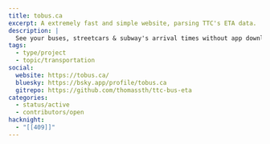 ```yaml
---
title: tobus.ca
excerpt: A extremely fast and simple website, parsing TTC's ETA data.
description: |
  See your buses, streetcars & subway's arrival times without app downloads, ads nor limits. Also doubles as a data explorer.
tags:
  - type/project
  - topic/transportation
social:
  website: https://tobus.ca/
  bluesky: https://bsky.app/profile/tobus.ca
  gitrepo: https://github.com/thomassth/ttc-bus-eta
categories:
  - status/active
  - contributors/open
hacknight:
  - "[[409]]"
---
```

